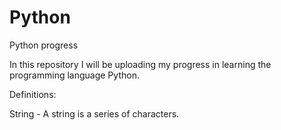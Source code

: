 # Python
Python progress

In this repository I will be uploading my progress in learning the programming language Python.

Definitions:

String - A string is a series of characters.
